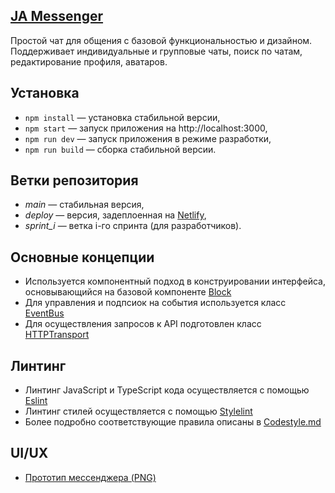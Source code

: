 ## <a href="https://keen-kleicha-40e27f.netlify.app/" target="_blank" title="JA Messenger">JA Messenger</a>

Простой чат для общения с базовой функциональностью и дизайном. Поддерживает индивидуальные и групповые чаты, поиск по чатам, редактирование профиля, аватаров.

## Установка

- `npm install` — установка стабильной версии,
- `npm start` — запуск приложения на http://localhost:3000,
- `npm run dev` — запуск приложения в режиме разработки,
- `npm run build` — сборка стабильной версии.

## Ветки репозитория

- *main* — стабильная версия,
- *deploy* — версия, задеплоенная на <a href="https://keen-kleicha-40e27f.netlify.app/" target="_blank" title="Netlify site">Netlify</a>,
- *sprint_i* — ветка i-го спринта (для разработчиков).

## Основные концепции

- Используется компонентный подход в конструировании интерфейса, основывающийся на базовой компоненте <a href="https://github.com/julia-aranovich/middle.messenger.praktikum.yandex/blob/sprint_2/src/utils/Block.ts" target="_blank" title="Block">Block</a>
- Для управления и подпсиок на события используется класс <a href="https://github.com/julia-aranovich/middle.messenger.praktikum.yandex/blob/sprint_2/src/utils/EventBus.ts" target="_blank" title="EventBus">EventBus</a>
- Для осуществления запросов к API подготовлен класс <a href="https://github.com/julia-aranovich/middle.messenger.praktikum.yandex/blob/sprint_2/src/utils/fetch.ts" target="_blank" title="HTTPTransport">HTTPTransport</a>

## Линтинг

- Линтинг JavaScript и TypeScript кода осуществляется с помощью <a href="https://eslint.org/" target="_blank" title="Eslint">Eslint</a>
- Линтинг стилей осуществляется с помощью <a href="https://stylelint.io/" target="_blank" title="Stylelint">Stylelint</a>
- Более подробно соответствующие правила описаны в <a href="https://github.com/julia-aranovich/middle.messenger.praktikum.yandex/blob/sprint_2/Codestyle.md" target="_blank" title="Codestyle.md">Codestyle.md</a>

## UI/UX

- <a href="https://github.com/julia-aranovich/middle.messenger.praktikum.yandex/tree/main/mockups" target="_blank" title="Mockups">Прототип мессенджера (PNG)</a>
